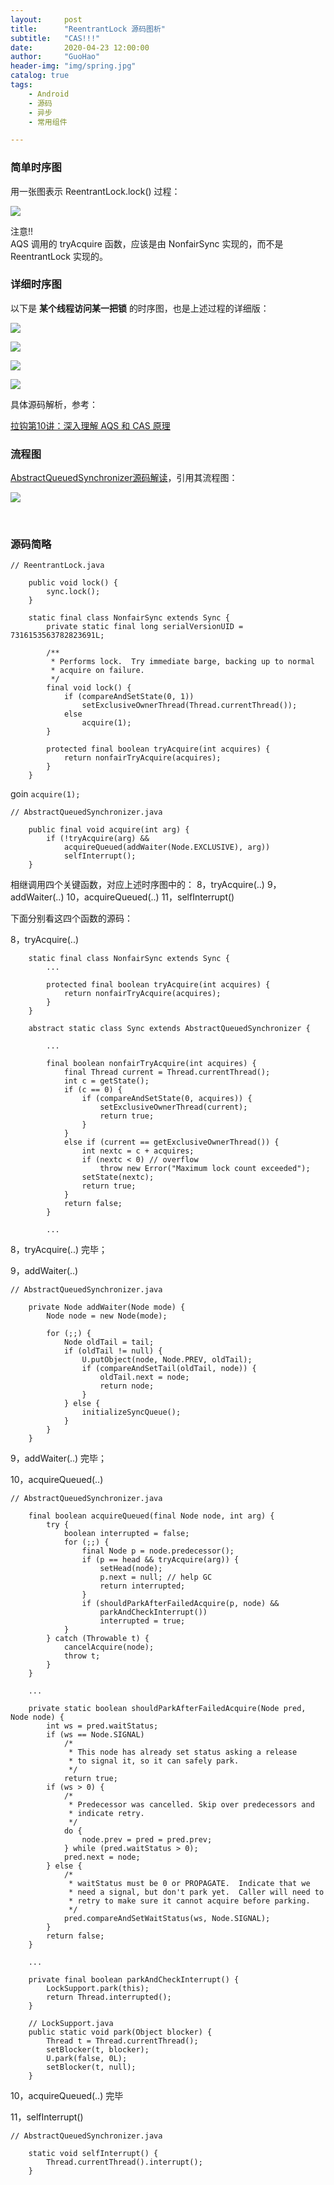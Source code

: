 ```yaml
---
layout:     post  
title:      "ReentrantLock 源码图析"  
subtitle:   "CAS!!!"  
date:       2020-04-23 12:00:00  
author:     "GuoHao"  
header-img: "img/spring.jpg"  
catalog: true  
tags:  
    - Android  
    - 源码  
    - 异步  
    - 常用组件

---
```


### 简单时序图

用一张图表示 ReentrantLock.lock() 过程：

![](https://s0.lgstatic.com/i/image3/M01/14/50/Ciqah16hN4qAAZadAADaSkC9FmM625.png)

注意!!<br>
AQS 调用的 tryAcquire 函数，应该是由 NonfairSync 实现的，而不是 ReentrantLock 实现的。

### 详细时序图 

以下是 **某个线程访问某一把锁** 的时序图，也是上述过程的详细版：

![](/img/ReentrantLock1.png)

![](/img/ReentrantLock2.png)

![](/img/ReentrantLock3.png)

![](/img/ReentrantLock4.png)

具体源码解析，参考：

[拉钩第10讲：深入理解 AQS 和 CAS 原理](https://kaiwu.lagou.com/course/courseInfo.htm?courseId=67#/detail/pc?id=1864) 



### 流程图

[AbstractQueuedSynchronizer源码解读](https://www.cnblogs.com/micrari/p/6937995.html)，引用其流程图：

![](https://images2015.cnblogs.com/blog/584724/201706/584724-20170612211300368-774544064.png)

<br>

### 源码简略


```
// ReentrantLock.java

    public void lock() {
        sync.lock();
    }

    static final class NonfairSync extends Sync {
        private static final long serialVersionUID = 7316153563782823691L;

        /**
         * Performs lock.  Try immediate barge, backing up to normal
         * acquire on failure.
         */
        final void lock() {
            if (compareAndSetState(0, 1))
                setExclusiveOwnerThread(Thread.currentThread());
            else
                acquire(1);
        }

        protected final boolean tryAcquire(int acquires) {
            return nonfairTryAcquire(acquires);
        }
    }
```

goin `acquire(1);`

```
// AbstractQueuedSynchronizer.java

    public final void acquire(int arg) {
        if (!tryAcquire(arg) &&
            acquireQueued(addWaiter(Node.EXCLUSIVE), arg))
            selfInterrupt();
    }
```

相继调用四个关键函数，对应上述时序图中的：
8，tryAcquire(..)
9，addWaiter(..)
10，acquireQueued(..)
11，selfInterrupt()

下面分别看这四个函数的源码：

8，tryAcquire(..)

```
    static final class NonfairSync extends Sync {
        ...

        protected final boolean tryAcquire(int acquires) {
            return nonfairTryAcquire(acquires);
        }
    }
    
    abstract static class Sync extends AbstractQueuedSynchronizer {
    
        ...
    
        final boolean nonfairTryAcquire(int acquires) {
            final Thread current = Thread.currentThread();
            int c = getState();
            if (c == 0) {
                if (compareAndSetState(0, acquires)) {
                    setExclusiveOwnerThread(current);
                    return true;
                }
            }
            else if (current == getExclusiveOwnerThread()) {
                int nextc = c + acquires;
                if (nextc < 0) // overflow
                    throw new Error("Maximum lock count exceeded");
                setState(nextc);
                return true;
            }
            return false;
        }
        
        ...
```

8，tryAcquire(..) 完毕；

9，addWaiter(..)

```
// AbstractQueuedSynchronizer.java

    private Node addWaiter(Node mode) {
        Node node = new Node(mode);

        for (;;) {
            Node oldTail = tail;
            if (oldTail != null) {
                U.putObject(node, Node.PREV, oldTail);
                if (compareAndSetTail(oldTail, node)) {
                    oldTail.next = node;
                    return node;
                }
            } else {
                initializeSyncQueue();
            }
        }
    }
```

9，addWaiter(..) 完毕；

10，acquireQueued(..)

```
// AbstractQueuedSynchronizer.java

    final boolean acquireQueued(final Node node, int arg) {
        try {
            boolean interrupted = false;
            for (;;) {
                final Node p = node.predecessor();
                if (p == head && tryAcquire(arg)) {
                    setHead(node);
                    p.next = null; // help GC
                    return interrupted;
                }
                if (shouldParkAfterFailedAcquire(p, node) &&
                    parkAndCheckInterrupt())
                    interrupted = true;
            }
        } catch (Throwable t) {
            cancelAcquire(node);
            throw t;
        }
    }
    
    ...
    
    private static boolean shouldParkAfterFailedAcquire(Node pred, Node node) {
        int ws = pred.waitStatus;
        if (ws == Node.SIGNAL)
            /*
             * This node has already set status asking a release
             * to signal it, so it can safely park.
             */
            return true;
        if (ws > 0) {
            /*
             * Predecessor was cancelled. Skip over predecessors and
             * indicate retry.
             */
            do {
                node.prev = pred = pred.prev;
            } while (pred.waitStatus > 0);
            pred.next = node;
        } else {
            /*
             * waitStatus must be 0 or PROPAGATE.  Indicate that we
             * need a signal, but don't park yet.  Caller will need to
             * retry to make sure it cannot acquire before parking.
             */
            pred.compareAndSetWaitStatus(ws, Node.SIGNAL);
        }
        return false;
    }
    
    ...
    
    private final boolean parkAndCheckInterrupt() {
        LockSupport.park(this);
        return Thread.interrupted();
    }
    
    // LockSupport.java 
    public static void park(Object blocker) {
        Thread t = Thread.currentThread();
        setBlocker(t, blocker);
        U.park(false, 0L);
        setBlocker(t, null);
    }
```

10，acquireQueued(..) 完毕

11，selfInterrupt()

```
// AbstractQueuedSynchronizer.java

    static void selfInterrupt() {
        Thread.currentThread().interrupt();
    }
```
